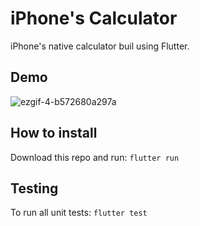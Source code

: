 # iPhone's Calculator

iPhone's native calculator buil using Flutter.

## Demo
![ezgif-4-b572680a297a](https://user-images.githubusercontent.com/7269894/86285747-8bfb4480-bbbb-11ea-9cd7-e902f89fd6a9.gif)

## How to install
Download this repo and run:
```flutter run```

## Testing
To run all unit tests:
```flutter test```